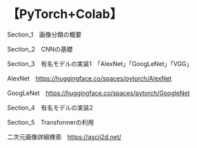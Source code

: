 # 【PyTorch+Colab】
Section_1　画像分類の概要

Section_2　CNNの基礎

Section_3　有名モデルの実装1　「AlexNet」「GoogLeNet」「VGG」

AlexNet　https://huggingface.co/spaces/pytorch/AlexNet

GoogLeNet　https://huggingface.co/spaces/pytorch/GoogleNet

Section_4　有名モデルの実装2

Section_5　Transformerの利用

二次元画像詳細検索　https://ascii2d.net/
